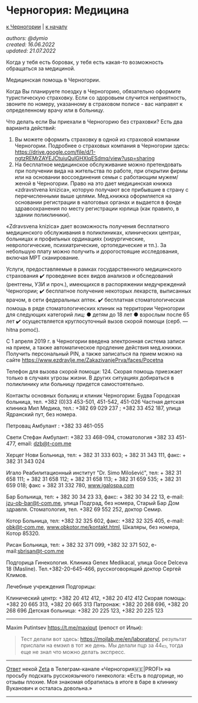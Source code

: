 Черногория: Медицина
====================

[к Черногории](./README.md) | [к началу](/README.md)

_authors: @dymio
<br/>created: 16.06.2022
<br/>updated: 21.07.2022_

Когда у тебя есть боровак, у тебя есть какая-то возможность обращаться за медициной.

Медицинская помощь в Черногории.

Когда Вы планируете поездку в Черногорию, обязательно оформите туристическую страховку. 
Если со здоровьем случится неприятность, звоните по номеру, указанному в страховом полисе - вас направят к определенному врачу или в больницу.

Что делать если Вы приехали в Черногорию без страховки? Есть два варианта действий:
1) Вы можете оформить страховку в одной из страховой компании Черногории. Подробнее о страховых компания в Черногории здесь: https://drive.google.com/file/d/1-ngtzREMrZAYEJCtuiuQulGHXlqESdmq/view?usp=sharing
2) На бесплатное медицинское обслуживание можно претендовать при получении вида на жительства по работе, при открытии фирмы или на основании воссоединения семьи с работающим мужем/женой в Черногории. Право на это дает медицинская книжка «zdravstvena knizica», которую получают все прибывшие в страну с перечисленными выше целями.
Мед.книжка оформляется на основании регистрации в налоговых органах и выдается в фонде здравоохранения по месту регистрации юрлица (как правило, в здании поликлиники).

«Zdravsvena knizica» дает возможность получения бесплатного медицинского обслуживания в поликлиниках, клинических центрах, больницах и профильных ординациях (хирургические, неврологические, психиатрические, ортопедические и тп.). За небольшую плату можно получить и дорогостоящие исследования, включая МРТ сканирование.

Услуги, предоставляемые в рамках государственного медицинского страхования
✔️ проведение всех видов анализов и обследований (рентгены, УЗИ и проч.), имеющихся в распоряжении медучреждений Черногории;
✔️ бесплатное получение некоторых лекарств, выписанных врачом, в сети федеральных аптек.
✔️ бесплатная стоматологическая помощь в ряде стоматологических клиник на территории Черногории для следующих категорий лиц:
● детям до 18 лет
● взрослым после 65 лет
✔️ осуществляется круглосуточный вызов скорой помощи (серб. — hitna pomoć). 

С 1 апреля 2019 г. в Черногории введена электронная система записи на прием, а также автоматическое продление действия мед.книжки.  Получить персональный PIN, а также записаться па прием можно на сайте https://www.ezdravlje.me/ZakazivanjePrva/faces/Pocetna

Телефон для вызова скорой помощи: 124. Скорая помощь приезжает только в случаях угрозы жизни. В других ситуациях добираться в поликлинику или больницу придется самостоятельно.

Контакты основных больниц и клиник Черногории:
Будва
Городская больница, тел. +382 (0)33 453-501, 451-542, 451-026
Частная детская клиника Мил Медика, тел.: +382 69 029 237 ; +382 33 452 187, улица Ядранский пут, без номера.

Петровац
Амбулант : +382 33 461-055

Свети Стефан
Амбулант: +382 33 468-094, стоматология +382 33 451-477, email: dzb@t-com.me

Херцег Нови
Больница, тел: + 382 31 333 603; + 382 31 343 111, факс: + 382 31 343 024

Игало
Реабилитационный институт "Dr. Simo Milošević", тeл: + 382 31 658 111; + 382 31 658 112; + 382 31 658 113; + 382 31 659 535; + 382 31 659 018; факс + 382 31 332 780, www.igalospa.com

Бар
Больница, тeл: + 382 30 34 23 33, факс: + 382 30 34 22 13, e-mail: jzu-ob-bar@t-com.me, улица Подград, без номера, Старый Бар
Дом здравля. Стоматология, тел. +382 69 552 252, доктор Семир.

Котор
Больница, тел: +382 32 325 602, факс: +382 32 325 405, e-mail: obk@t-com.me, www.obkotor.me/kontakt.html, Шкаляры, без номера, Котор 85320.

Рисан
Больница, тел: + 382 32 371 099, +382 32 371 502, e-mail:sbrisan@t-com.me

Подгорица
Гинекология. Клиника Genex Medikacal, улица Goce Delceva 18 (Masline). Тел.+382-20-645-466, русскоговорящий доктор Сергей Климов.

Лечебные учреждения Подгорицы:

Клинический центр: +382 20 412 412, +382 20 412 412
Скорая помощь: +382 20 665 313, +382 20 665 313
Патронаж: +382 20 268 696, +382 20 268 696
Детская больница: +382 20 225 123, +382 20 225 123

---

Maxim Putintsev https://t.me/maxiput (репост от Ильи):
> Тест делали вот здесь: https://mojlab.me/en/laboratory/, результат прислали на емэил в тот же день. Мы делали пцр за 44💶, тогда еще не знал что можно делать экспресс.

---

[Ответ](https://t.me/uslugimonte/4720) некой [Zeta](https://t.me/ZetusQ) в Телеграм-канале «Черногория🇲🇪|PROFI» на просьбу подскать русскоязычного гинеколога: «Есть в подгорице, но отзывы плохие. Моя знакомая обратилась в итоге в баре в клинику Вуканович и осталась довольна.»

---
